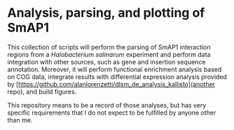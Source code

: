 # Analysis, parsing, and plotting of SmAP1

This collection of scripts will perform the parsing of SmAP1 interaction regions from a _Halobacterium salinarum_ experiment and perform data integration with other sources, such as gene and insertion sequence annotation. Moreover, it will perform functional enrichment analysis based on COG data, integrate results with differential expression analysis provided by [https://github.com/alanlorenzetti/dlsm_de_analysis_kallisto](another repo), and build figures.  

This repository means to be a record of those analyses, but has very specific requirements that I do not expect to be fulfilled by anyone other than me.